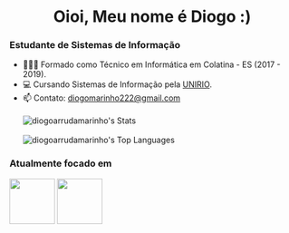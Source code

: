 <h1 align="center">Oioi, Meu nome é Diogo :)</h1>

<h3>Estudante de Sistemas de Informação</h3>

- 👨🏻‍🎓 Formado como Técnico em Informática em Colatina - ES (2017 - 2019).
- 💻 Cursando Sistemas de Informação pela [UNIRIO](www.unirio.br).
- 📫 Contato: diogomarinho222@gmail.com
<br><br>
![diogoarrudamarinho's Stats](https://github-readme-stats.vercel.app/api?username=diogoarrudamarinho&theme=dark&show_icons=true&hide_border=false&count_private=true)
<br><br>
![diogoarrudamarinho's Top Languages](https://github-readme-stats.vercel.app/api/top-langs/?username=diogoarrudamarinho&theme=dark&show_icons=true&hide_border=false&layout=compact)

### Atualmente focado em
<div style= "display: inline">
  <img widith='80' height='80' src="https://cdn.jsdelivr.net/gh/devicons/devicon/icons/c/c-original.svg"/>
  <img widith='80' height='80'src="https://cdn.jsdelivr.net/gh/devicons/devicon/icons/java/java-original.svg" />
</div>

